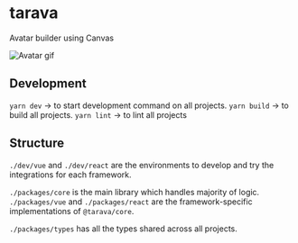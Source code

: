 # tarava

Avatar builder using Canvas

![Avatar gif](https://user-images.githubusercontent.com/92366070/275830191-959d999c-056e-4f5b-b52c-3c7ad9584264.gif)


## Development

`yarn dev` -> to start development command on all projects.
`yarn build` -> to build all projects.
`yarn lint` -> to lint all projects

## Structure

`./dev/vue` and `./dev/react` are the environments to develop and try the integrations for each framework.

`./packages/core` is the main library which handles majority of logic.
`./packages/vue` and `./packages/react` are the framework-specific implementations of `@tarava/core`.

`./packages/types` has all the types shared across all projects.
